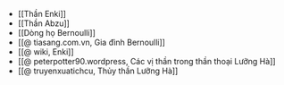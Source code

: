 - [[Thần Enki]]
- [[Thần Abzu]]
- [[Dòng họ Bernoulli]]
- [[@ tiasang.com.vn, Gia đình Bernoulli]]
- [[@ wiki, Enki]]
- [[@ peterpotter90.wordpress, Các vị thần trong thần thoại Lưỡng Hà]]
- [[@ truyenxuatichcu, Thủy thần Lưỡng Hà]]
